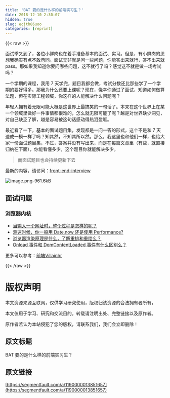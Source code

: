 ```yaml
---
title: 'BAT 要的是什么样的前端实习生？' 
date: 2018-12-10 2:30:07
hidden: true
slug: ecjth86uoo
categories: [reprint]
---
```


{{< raw >}}

                    
<p>面试季又到了，各位小鲜肉也在着手准备基本的面试、实习。但是，有小鲜肉的思想我确实有点不敢苟同。面试无非就是问一些问题，你能答出来就行，答不出来就 pass。那如果我知道你要问哪些问题，这不就行了吗？感觉这不就是做一场考试吗？</p>
<p>一个学期的课程，我用 7 天学完，题目我都会做，考试分数还比那些学了一个学期的要好得多。那我为什么还要上课呢？现在，侥幸你通过了面试，知道如何做算法题，但在实际工程领域，你这样的人能解决什么问题呢？</p>
<p>年轻人拥有着无限可能大概是这世界上最搞笑的一句话了。本来在这个世界上在某一个领域里做好一件事情都很难的，怎么就无限可能了呢？越是对世界缺少洞见，对自己缺乏了解，越是容易被这句话感动得热泪盈眶。</p>
<p>最近看了一下，基本的面试题目集，发现都是一问一答的形式，这个不是和 7 天速成一模一样了吗？知其然，不知其所以然。那么，我这里也和他们一样，也给大家一份面试题目集，不过，答案并没有写出来，而是在每篇文章里（有些，就直接归纳在下面），你能看懂多少，这个题目你就能解决多少。</p>
<blockquote>而面试题目也会持续更新下去</blockquote>
<p>最新的内容，请访问：<a href="https://github.com/JimmyVV/front-end-interview" rel="nofollow noreferrer" target="_blank">front-end-interview</a></p>
<p><span class="img-wrap"><img data-src="http://static.zybuluo.com/jimmythr/b0k38n1hjdx6szv1rmnvj5rf/image.png" src="https://static.alili.techhttp://static.zybuluo.com/jimmythr/b0k38n1hjdx6szv1rmnvj5rf/image.png" alt="image.png-961.6kB" title="image.png-961.6kB" style="cursor: pointer;"></span></p>
<h2 id="articleHeader0">面试问题</h2>
<h3 id="articleHeader1">浏览器内核</h3>
<ul>
<li><a href="https://segmentfault.com/a/1190000004466407">当输入一个网址时，整个过程是怎样的呢？</a></li>
<li><a href="https://segmentfault.com/a/1190000004466407" target="_blank">测速时候，你一般用 Date.now 还是使用 Performance?</a></li>
<li><a href="https://segmentfault.com/a/1190000004451497">浏览器渲染原理是什么，了解重排和重绘么？</a></li>
<li><a href="https://segmentfault.com/a/1190000004466407" target="_blank">Onload 事件和 DomContentLoaded 事件有什么区别么？</a></li>
</ul>
<p>更多可以参考：<a href="https://www.villainhr.com/page/2018/03/26/BAT%20%E8%A6%81%E7%9A%84%E6%98%AF%E4%BB%80%E4%B9%88%E6%A0%B7%E7%9A%84%E5%89%8D%E7%AB%AF%E5%AE%9E%E4%B9%A0%E7%94%9F%EF%BC%9F" rel="nofollow noreferrer" target="_blank">前端Villainhr</a></p>

                
{{< /raw >}}

# 版权声明
本文资源来源互联网，仅供学习研究使用，版权归该资源的合法拥有者所有，

本文仅用于学习、研究和交流目的。转载请注明出处、完整链接以及原作者。

原作者若认为本站侵犯了您的版权，请联系我们，我们会立即删除！

## 原文标题
BAT 要的是什么样的前端实习生？

## 原文链接
[https://segmentfault.com/a/1190000013851657](https://segmentfault.com/a/1190000013851657)

